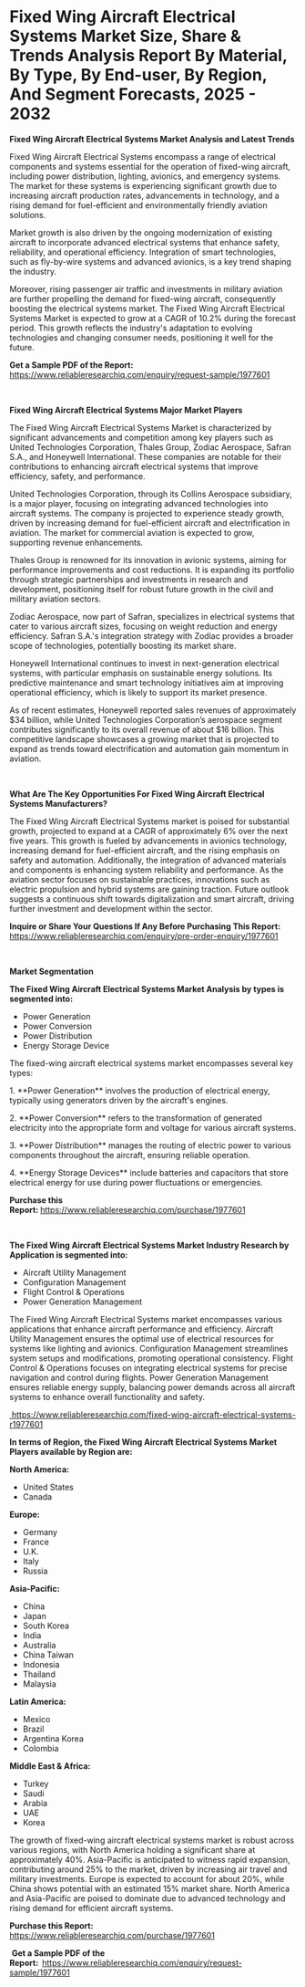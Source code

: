 <p><h1>Fixed Wing Aircraft Electrical Systems Market Size, Share & Trends Analysis Report By Material, By Type, By End-user, By Region, And Segment Forecasts, 2025 - 2032</h1></p><p><strong>Fixed Wing Aircraft Electrical Systems Market Analysis and Latest Trends</strong></p>
<p><p>Fixed Wing Aircraft Electrical Systems encompass a range of electrical components and systems essential for the operation of fixed-wing aircraft, including power distribution, lighting, avionics, and emergency systems. The market for these systems is experiencing significant growth due to increasing aircraft production rates, advancements in technology, and a rising demand for fuel-efficient and environmentally friendly aviation solutions. </p><p>Market growth is also driven by the ongoing modernization of existing aircraft to incorporate advanced electrical systems that enhance safety, reliability, and operational efficiency. Integration of smart technologies, such as fly-by-wire systems and advanced avionics, is a key trend shaping the industry. </p><p>Moreover, rising passenger air traffic and investments in military aviation are further propelling the demand for fixed-wing aircraft, consequently boosting the electrical systems market. The Fixed Wing Aircraft Electrical Systems Market is expected to grow at a CAGR of 10.2% during the forecast period. This growth reflects the industry's adaptation to evolving technologies and changing consumer needs, positioning it well for the future.</p></p>
<p><strong>Get a Sample PDF of the Report:&nbsp;</strong> <a href="https://www.reliableresearchiq.com/enquiry/request-sample/1977601?utm_campaign=2821&utm_medium=2&utm_source=Github&utm_content=ia&utm_term=12042025&utm_id=fixed-wing-aircraft-electrical-systems">https://www.reliableresearchiq.com/enquiry/request-sample/1977601</a></p>
<p>&nbsp;</p>
<p><strong>Fixed Wing Aircraft Electrical Systems Major Market Players</strong></p>
<p><p>The Fixed Wing Aircraft Electrical Systems Market is characterized by significant advancements and competition among key players such as United Technologies Corporation, Thales Group, Zodiac Aerospace, Safran S.A., and Honeywell International. These companies are notable for their contributions to enhancing aircraft electrical systems that improve efficiency, safety, and performance.</p><p>United Technologies Corporation, through its Collins Aerospace subsidiary, is a major player, focusing on integrating advanced technologies into aircraft systems. The company is projected to experience steady growth, driven by increasing demand for fuel-efficient aircraft and electrification in aviation. The market for commercial aviation is expected to grow, supporting revenue enhancements.</p><p>Thales Group is renowned for its innovation in avionic systems, aiming for performance improvements and cost reductions. It is expanding its portfolio through strategic partnerships and investments in research and development, positioning itself for robust future growth in the civil and military aviation sectors.</p><p>Zodiac Aerospace, now part of Safran, specializes in electrical systems that cater to various aircraft sizes, focusing on weight reduction and energy efficiency. Safran S.A.'s integration strategy with Zodiac provides a broader scope of technologies, potentially boosting its market share.</p><p>Honeywell International continues to invest in next-generation electrical systems, with particular emphasis on sustainable energy solutions. Its predictive maintenance and smart technology initiatives aim at improving operational efficiency, which is likely to support its market presence.</p><p>As of recent estimates, Honeywell reported sales revenues of approximately $34 billion, while United Technologies Corporation’s aerospace segment contributes significantly to its overall revenue of about $16 billion. This competitive landscape showcases a growing market that is projected to expand as trends toward electrification and automation gain momentum in aviation.</p></p>
<p>&nbsp;</p>
<p><strong>What Are The Key Opportunities For Fixed Wing Aircraft Electrical Systems Manufacturers?</strong></p>
<p><p>The Fixed Wing Aircraft Electrical Systems market is poised for substantial growth, projected to expand at a CAGR of approximately 6% over the next five years. This growth is fueled by advancements in avionics technology, increasing demand for fuel-efficient aircraft, and the rising emphasis on safety and automation. Additionally, the integration of advanced materials and components is enhancing system reliability and performance. As the aviation sector focuses on sustainable practices, innovations such as electric propulsion and hybrid systems are gaining traction. Future outlook suggests a continuous shift towards digitalization and smart aircraft, driving further investment and development within the sector.</p></p>
<p><strong>Inquire or Share Your Questions If Any Before Purchasing This Report:</strong> <a href="https://www.reliableresearchiq.com/enquiry/pre-order-enquiry/1977601?utm_campaign=2821&utm_medium=2&utm_source=Github&utm_content=ia&utm_term=12042025&utm_id=fixed-wing-aircraft-electrical-systems">https://www.reliableresearchiq.com/enquiry/pre-order-enquiry/1977601</a></p>
<p>&nbsp;</p>
<p><strong>Market Segmentation</strong></p>
<p><strong>The Fixed Wing Aircraft Electrical Systems Market Analysis by types is segmented into:</strong></p>
<p><ul><li>Power Generation</li><li>Power Conversion</li><li>Power Distribution</li><li>Energy Storage Device</li></ul></p>
<p><p>The fixed-wing aircraft electrical systems market encompasses several key types: </p><p>1. **Power Generation** involves the production of electrical energy, typically using generators driven by the aircraft's engines. </p><p>2. **Power Conversion** refers to the transformation of generated electricity into the appropriate form and voltage for various aircraft systems. </p><p>3. **Power Distribution** manages the routing of electric power to various components throughout the aircraft, ensuring reliable operation. </p><p>4. **Energy Storage Devices** include batteries and capacitors that store electrical energy for use during power fluctuations or emergencies.</p></p>
<p><strong>Purchase this Report:&nbsp;</strong><a href="https://www.reliableresearchiq.com/purchase/1977601?utm_campaign=2821&utm_medium=2&utm_source=Github&utm_content=ia&utm_term=12042025&utm_id=fixed-wing-aircraft-electrical-systems">https://www.reliableresearchiq.com/purchase/1977601</a></p>
<p>&nbsp;</p>
<p><strong>The Fixed Wing Aircraft Electrical Systems Market Industry Research by Application is segmented into:</strong></p>
<p><ul><li>Aircraft Utility Management</li><li>Configuration Management</li><li>Flight Control & Operations</li><li>Power Generation Management</li></ul></p>
<p><p>The Fixed Wing Aircraft Electrical Systems market encompasses various applications that enhance aircraft performance and efficiency. Aircraft Utility Management ensures the optimal use of electrical resources for systems like lighting and avionics. Configuration Management streamlines system setups and modifications, promoting operational consistency. Flight Control & Operations focuses on integrating electrical systems for precise navigation and control during flights. Power Generation Management ensures reliable energy supply, balancing power demands across all aircraft systems to enhance overall functionality and safety.</p></p>
<p><a href="https://www.reliableresearchiq.com/fixed-wing-aircraft-electrical-systems-r1977601?utm_campaign=2821&utm_medium=2&utm_source=Github&utm_content=ia&utm_term=12042025&utm_id=fixed-wing-aircraft-electrical-systems">&nbsp;https://www.reliableresearchiq.com/fixed-wing-aircraft-electrical-systems-r1977601</a></p>
<p><strong>In terms of Region, the Fixed Wing Aircraft Electrical Systems Market Players available by Region are:</strong></p>
<p>
    <p> <strong> North America: </strong>
        <ul>
            <li>United States</li>
            <li>Canada</li>
        </ul>
        </p> 
    <p> <strong> Europe: </strong>
        <ul>
            <li>Germany</li>
            <li>France</li>
            <li>U.K.</li>
            <li>Italy</li>
            <li>Russia</li>
        </ul>
        </p> 
    <p> <strong> Asia-Pacific: </strong>
        <ul>
            <li>China</li>
            <li>Japan</li>
            <li>South Korea</li>
            <li>India</li>
            <li>Australia</li>
            <li>China Taiwan</li>
            <li>Indonesia</li>
            <li>Thailand</li>
            <li>Malaysia</li>
        </ul>
        </p> 
    <p> <strong> Latin America: </strong>
        <ul>
            <li>Mexico</li>
            <li>Brazil</li>
            <li>Argentina Korea</li>
            <li>Colombia</li>
        </ul>
        </p> 
    <p> <strong> Middle East & Africa: </strong>
        <ul>
            <li>Turkey</li>
            <li>Saudi</li>
            <li>Arabia</li>
            <li>UAE</li>
            <li>Korea</li>
        </ul>
    </p>
    </p>
<p><p>The growth of fixed-wing aircraft electrical systems market is robust across various regions, with North America holding a significant share at approximately 40%. Asia-Pacific is anticipated to witness rapid expansion, contributing around 25% to the market, driven by increasing air travel and military investments. Europe is expected to account for about 20%, while China shows potential with an estimated 15% market share. North America and Asia-Pacific are poised to dominate due to advanced technology and rising demand for efficient aircraft systems.</p></p>
<p><strong>Purchase this Report: </strong><a href="https://www.reliableresearchiq.com/purchase/1977601?utm_campaign=2821&utm_medium=2&utm_source=Github&utm_content=ia&utm_term=12042025&utm_id=fixed-wing-aircraft-electrical-systems">https://www.reliableresearchiq.com/purchase/1977601</a></p>
<p>&nbsp;<strong>Get a Sample PDF of the Report:&nbsp;&nbsp;</strong><a href="https://www.reliableresearchiq.com/enquiry/request-sample/1977601?utm_campaign=2821&utm_medium=2&utm_source=Github&utm_content=ia&utm_term=12042025&utm_id=fixed-wing-aircraft-electrical-systems">https://www.reliableresearchiq.com/enquiry/request-sample/1977601</a></p>
<p><strong></strong></p>
<p><p></p><p></p><p></p></p>